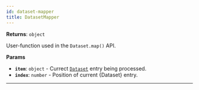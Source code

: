 ```yaml
---
id: dataset-mapper
title: DatasetMapper
---
```


<a name="datasetmapper"></a>

**Returns**: `object`

User-function used in the `Dataset.map()` API.

**Params**

-   **`item`**: `object` - Currect [`Dataset`](/docs/api/dataset) entry being processed.
-   **`index`**: `number` - Position of current {Dataset} entry.

---
